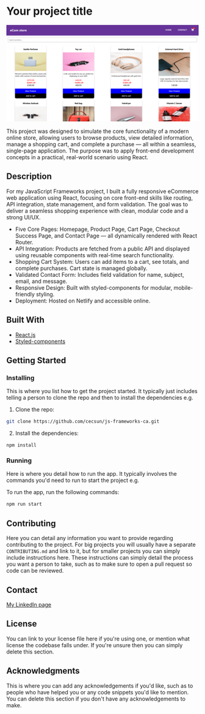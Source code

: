# Your project title

![image](/public/ecom-store.png)

This project was designed to simulate the core functionality of a modern online store, allowing users to browse products, view detailed information, manage a shopping cart, and complete a purchase — all within a seamless, single-page application. The purpose was to apply front-end development concepts in a practical, real-world scenario using React.

## Description

For my JavaScript Frameworks project, I built a fully responsive eCommerce web application using React, focusing on core front-end skills like routing, API integration, state management, and form validation. The goal was to deliver a seamless shopping experience with clean, modular code and a strong UI/UX.

- Five Core Pages: Homepage, Product Page, Cart Page, Checkout Success Page, and Contact Page — all dynamically rendered with React Router.
- API Integration: Products are fetched from a public API and displayed using reusable components with real-time search functionality.
- Shopping Cart System: Users can add items to a cart, see totals, and complete purchases. Cart state is managed globally.
- Validated Contact Form: Includes field validation for name, subject, email, and message.
- Responsive Design: Built with styled-components for modular, mobile-friendly styling.
- Deployment: Hosted on Netlify and accessible online.

## Built With

- [React.js](https://reactjs.org/)
- [Styled-components](https://styled-components.com/)

## Getting Started

### Installing

This is where you list how to get the project started. It typically just includes telling a person to clone the repo and then to install the dependencies e.g.

1. Clone the repo:

```bash
git clone https://github.com/cecsun/js-frameworks-ca.git
```

2. Install the dependencies:

```
npm install
```

### Running

Here is where you detail how to run the app. It typically involves the commands you'd need to run to start the project e.g.

To run the app, run the following commands:

```bash
npm run start
```

## Contributing

Here you can detail any information you want to provide regarding contributing to the project. For big projects you will usually have a separate `CONTRIBUTING.md` and link to it, but for smaller projects you can simply include instructions here. These instructions can simply detail the process you want a person to take, such as to make sure to open a pull request so code can be reviewed.

## Contact

[My LinkedIn page](www.linkedin.com/in/cecilie-sunde)

## License

You can link to your license file here if you're using one, or mention what license the codebase falls under. If you're unsure then you can simply delete this section.

## Acknowledgments

This is where you can add any acknowledgements if you'd like, such as to people who have helped you or any code snippets you'd like to mention. You can delete this section if you don't have any acknowledgements to make.